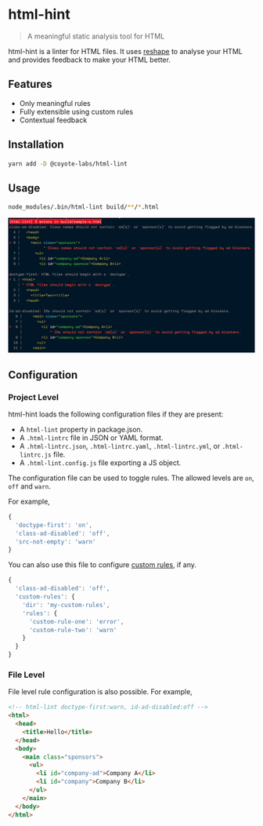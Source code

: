 # html-hint

> A meaningful static analysis tool for HTML

html-hint is a linter for HTML files. It uses
[reshape](https://github.com/reshape/reshape) to analyse
your HTML and provides feedback to make your HTML better.

## Features

* Only meaningful rules
* Fully extensible using custom rules
* Contextual feedback

## Installation

```bash
yarn add -D @coyote-labs/html-lint
```

## Usage

```bash
node_modules/.bin/html-lint build/**/*.html
```

<!-- ![html-lint results](https://github.com/coyote-labs/html-lint/raw/master/docs/screenshots/demo.png) -->
![html-lint results](./screenshots/demo.png)

## Configuration

### Project Level

html-hint loads the following configuration files if they are present:

* A `html-lint` property in package.json.
* A `.html-lintrc` file in JSON or YAML format.
* A `.html-lintrc.json`, `.html-lintrc.yaml`, `.html-lintrc.yml`,
  or `.html-lintrc.js` file.
* A `.html-lint.config.js` file exporting a JS object.

The configuration file can be used to toggle rules. The allowed levels
are `on`, `off` and `warn`.

For example,

```js
{
  'doctype-first': 'on',
  'class-ad-disabled': 'off',
  'src-not-empty': 'warn'
}
```

You can also use this file to configure [custom rules](extending.md), if any.

```js
{
  'class-ad-disabled': 'off',
  'custom-rules': {
    'dir': 'my-custom-rules',
    'rules': {
      'custom-rule-one': 'error',
      'custom-rule-two': 'warn'
    }
  }
}
```

### File Level

File level rule configuration is also possible. For example,

```html
<!-- html-lint doctype-first:warn, id-ad-disabled:off -->
<html>
  <head>
    <title>Hello</title>
  </head>
  <body>
    <main class="sponsors">
      <ul>
        <li id="company-ad">Company A</li>
        <li id="company">Company B</li>
      </ul>
    </main>
  </body>
</html>
```

